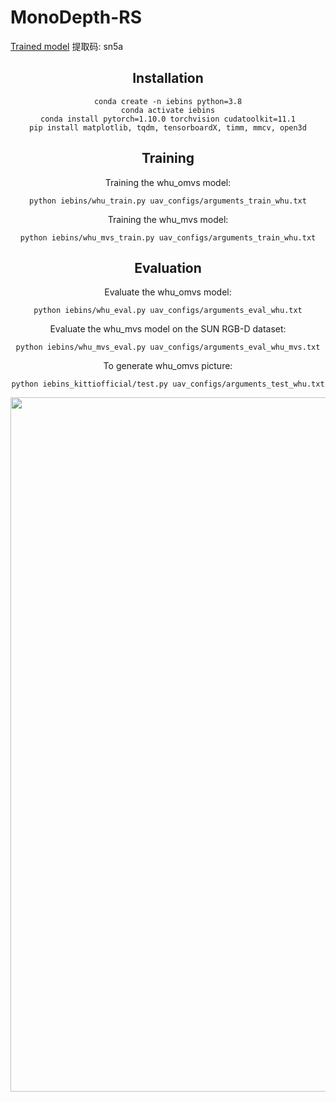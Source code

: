 # MonoDepth-RS

[Trained model](https://pan.baidu.com/s/1H41V78ddq6KIT3BD60jLeg) 提取码: sn5a

<div align="center">




## Installation
```
conda create -n iebins python=3.8
conda activate iebins
conda install pytorch=1.10.0 torchvision cudatoolkit=11.1
pip install matplotlib, tqdm, tensorboardX, timm, mmcv, open3d
```

## Training
Training the whu_omvs model:
```
python iebins/whu_train.py uav_configs/arguments_train_whu.txt
```

Training the whu_mvs model:
```
python iebins/whu_mvs_train.py uav_configs/arguments_train_whu.txt
```


## Evaluation
Evaluate the whu_omvs model:
```
python iebins/whu_eval.py uav_configs/arguments_eval_whu.txt
```

Evaluate the whu_mvs model on the SUN RGB-D dataset:
```
python iebins/whu_mvs_eval.py uav_configs/arguments_eval_whu_mvs.txt
```


To generate whu_omvs picture:
```
python iebins_kittiofficial/test.py uav_configs/arguments_test_whu.txt
```



<img width="1111" alt="comingsoon" src="https://user-images.githubusercontent.com/6929121/87441911-486bf600-c611-11ea-9d45-94c215733cf7.png">


